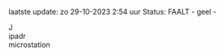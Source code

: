 laatste update: 
zo 29-10-2023  2:54   uur 
Status: FAALT - geel - 
<div class="service R">J</div><div class="service R">ipadr</div><div class="service Y">microstation</div>